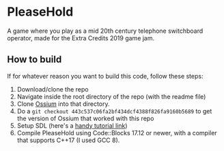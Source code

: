 # PleaseHold
A game where you play as a mid 20th century telephone switchboard operator, made for the Extra Credits 2019 game jam.

## How to build
If for whatever reason you want to build this code, follow these steps:
1. Download/clone the repo
2. Navigate inside the root directory of the repo (with the readme file)
3. Clone [Ossium](https://github.com/SpectralCascade/Ossium) into that directory.
4. Do a `git checkout 443c537c06fa2bf434dcf4388f826fa9160b5689` to get the version of Ossium that worked with this repo
5. Setup SDL (here's a [handy tutorial link](http://lazyfoo.net/tutorials/SDL/01_hello_SDL/index.php))
6. Compile PleaseHold using Code::Blocks 17.12 or newer, with a compiler that supports C++17 (I used GCC 8).
